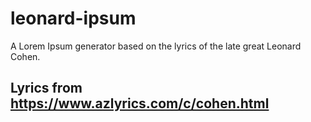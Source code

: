 # leonard-ipsum

A Lorem Ipsum generator based on the lyrics of the late great Leonard Cohen.

## Lyrics from https://www.azlyrics.com/c/cohen.html
